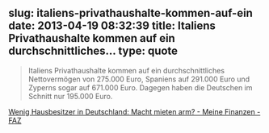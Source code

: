 slug: italiens-privathaushalte-kommen-auf-ein
date: 2013-04-19 08:32:39
title: Italiens Privathaushalte kommen auf ein durchschnittliches...
type: quote
---

> Italiens Privathaushalte kommen auf ein durchschnittliches Nettovermögen von 275.000 Euro, Spaniens auf 291.000 Euro und Zyperns sogar auf 671.000 Euro. Dagegen haben die Deutschen im Schnitt nur 195.000 Euro.

[Wenig Hausbesitzer in Deutschland: Macht mieten arm? - Meine Finanzen - FAZ](http://www.faz.net/aktuell/finanzen/meine-finanzen/wenig-hausbesitzer-in-deutschland-macht-mieten-arm-12148060.html)
